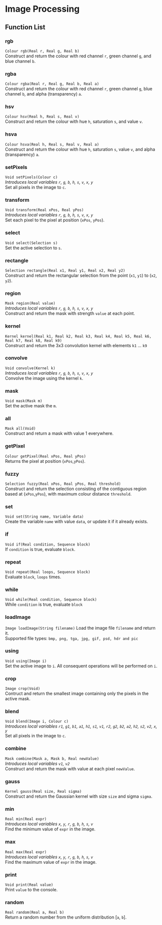 Image Processing
=================

Function List
---
### rgb
`Colour rgb(Real r, Real g, Real b)`  
Construct and return the colour with red channel `r`, green channel `g`, and blue channel `b`.
### rgba
`Colour rgba(Real r, Real g, Real b, Real a)`  
Construct and return the colour with red channel `r`, green channel `g`, blue channel `b`, and alpha (transparency) `a`.
### hsv
`Colour hsv(Real h, Real s, Real v)`  
Construct and return the colour with hue `h`, saturation `s`, and value `v`.
### hsva
`Colour hsva(Real h, Real s, Real v, Real a)`  
Construct and return the colour with hue `h`, saturation `s`, value `v`, and alpha (transparency) `a`.
### setPixels
`Void setPixels(Colour c)`  
*Introduces local variables `r`, `g`, `b`, `h`, `s`, `v`, `x`, `y`*  
Set all pixels in the image to `c`.
### transform
`Void transform(Real xPos, Real yPos)`  
*Introduces local variables `r`, `g`, `b`, `h`, `s`, `v`, `x`, `y`*  
Set each pixel to the pixel at position (`xPos`, `yPos`).
### select
`Void select(Selection s)`  
Set the active selection to `s`.
### rectangle
`Selection rectangle(Real x1, Real y1, Real x2, Real y2)`  
Construct and return the rectangular selection from the point (`x1`, `y1`) to (`x2`, `y2`).
### region
`Mask region(Real value)`  
*Introduces local variables `r`, `g`, `b`, `h`, `s`, `v`, `x`, `y`*  
Construct and return the mask with strength `value` at each point.
### kernel
`Kernel kernel(Real k1, Real k2, Real k3, Real k4, Real k5, Real k6, Real k7, Real k8, Real k9)`  
Construct and return the 3x3 convolution kernel with elements `k1` ... `k9`
### convolve
`Void convolve(Kernel k)`  
*Introduces local variables `r`, `g`, `b`, `h`, `s`, `v`, `x`, `y`*  
Convolve the image using the kernel `k`.
### mask
`Void mask(Mask m)`  
Set the active mask the `m`.
### all
`Mask all(Void)`  
Construct and return a mask with value 1 everywhere.
### getPixel
`Colour getPixel(Real xPos, Real yPos)`  
Returns the pixel at position (`xPos`,`yPos`).  
### fuzzy
`Selection fuzzy(Real xPos, Real yPos, Real threshold)`  
Construct and return the selection consisting of the contiguous region based at (`xPos`,`yPos`), with maximum colour distance `threshold`.
### set
`Void set(String name, Variable data)`  
Create the variable `name` with value `data`, or update it if it already exists.
### if
`Void if(Real condition, Sequence block)`  
If `condition` is true, evaluate `block`.
### repeat
`Void repeat(Real loops, Sequence block)`  
Evaluate `block`, `loops` times.
### while
`Void while(Real condition, Sequence block)`  
While `condition` is true, evaluate `block`
### loadImage
`Image loadImage(String filename)`
Load the image file `filename` and return it.  
Supported file types: `bmp, png, tga, jpg, gif, psd, hdr and pic `
### using
`Void using(Image i)`  
Set the active image to `i`. All consequent operations will be performed on `i`.
### crop
`Image crop(Void)`  
Contruct and return the smallest image containing only the pixels in the active mask.
### blend
`Void blend(Image i, Colour c)`  
*Introduces local variables `r1`, `g1`, `b1`, `a1`, `h1`, `s1`, `v1`, `r2`, `g2`, `b2`, `a2`, `h2`, `s2`, `v2`, `x`, `y`*  
Set all pixels in the image to `c`.
### combine
`Mask combine(Mask a, Mask b, Real newValue)`  
*Introduces local variables `v1`, `v2`*  
Construct and return the mask with value at each pixel `newValue`.
### gauss
`Kernel gauss(Real size, Real sigma)`  
Construct and return the Gaussian kernel with size `size` and sigma `sigma`.
### min
`Real min(Real expr)`  
*Introduces local variables `x`, `y`, `r`, `g`, `b`, `h`, `s`, `v`*  
Find the minimum value of `expr` in the image.
### max
`Real max(Real expr)`  
*Introduces local variables `x`, `y`, `r`, `g`, `b`, `h`, `s`, `v`*  
Find the maximum value of `expr` in the image.
### print
`Void print(Real value)`  
Print `value` to the console.
### random
`Real random(Real a, Real b)`  
Return a random number from the uniform distribution [`a`, `b`].